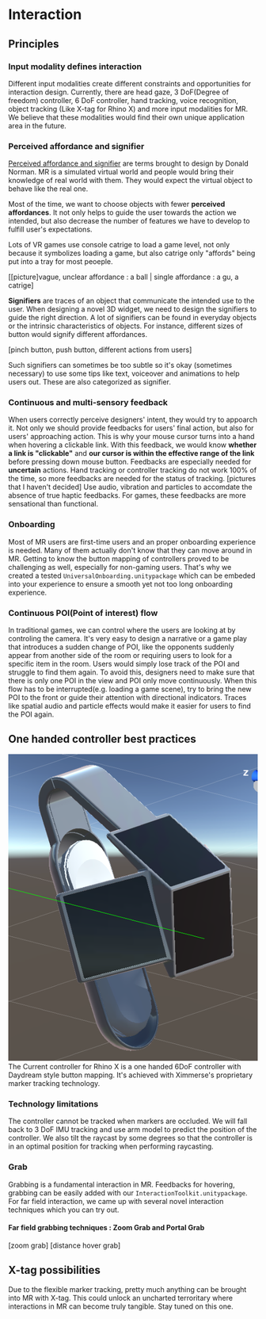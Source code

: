 # Interaction

## Principles

### Input modality defines interaction
Different input modalities create different constraints and opportunities for interaction design. Currently, there are head gaze, 3 DoF(Degree of freedom) controller, 6 DoF controller, hand tracking, voice recognition, object tracking (Like X-tag for Rhino X) and more input modalities for MR. We believe that these modalities would find their own unique application area in the future.

### Perceived affordance and signifier
[Perceived affordance and signifier](https://ux.stackexchange.com/a/94270) are terms brought to design by Donald Norman. MR is a simulated virtual world and people would bring their knowledge of real world with them. They would expect the virtual object to behave like the real one.

Most of the time, we want to choose objects with fewer **perceived affordances**. It not only helps to guide the user towards the action we intended, but also decrease the number of features we have to develop to fulfill user's expectations. 

Lots of VR games use console catrige to load a game level, not only because it symbolizes loading a game, but also catrige only "affords" being put into a tray for most peoeple.

[[picture]vague, unclear affordance : a ball | single affordance : a gu, a catrige]

**Signifiers** are traces of an object that communicate the intended use to the user. When designing a novel 3D widget, we need to design the signifiers to guide the right direction. A lot of signifiers can be found in everyday objects or the intrinsic characteristics of objects. For instance, different sizes of button would signify different affordances. 

[pinch button, push button,  different actions from users]

Such signifiers can sometimes be too subtle so it's okay (sometimes necessary) to use some tips like text, voiceover and animations to help users out. These are also categorized as signifier.
### Continuous and multi-sensory feedback
When users correctly perceive designers' intent, they would try to appoarch it. Not only we should provide feedbacks for users' final action, but also for users' approaching action. This is why your mouse cursor turns into a hand when hovering a clickable link. With this feedback, we would know **whether a link is "clickable"** and **our cursor is within the effective range of the link** before pressing down mouse button.
Feedbacks are especially needed for **uncertain** actions. Hand tracking or controller tracking do not work 100% of the time, so more feedbacks are needed for the status of tracking.
[pictures that I haven't decided]
Use audio, vibration and particles to accomdate the absence of true haptic feedbacks. For games, these feedbacks are more sensational than functional.

### Onboarding
Most of MR users are first-time users and an proper onboarding experience is needed. Many of them actually don't know that they can move around in MR. Getting to know the button mapping of controllers proved to be challenging as well, especially for non-gaming users.
That's why we created a tested `UniversalOnboarding.unitypackage` which can be embeded into your experience to ensure a smooth yet not too long onboarding experience.

### Continuous POI(Point of interest) flow
In traditional games, we can control where the users are looking at by controling the camera. It's very easy to design a narrative or a game play that introduces a sudden change of POI, like the opponents suddenly appear from another side of the room or requiring users to look for a specific item in the room. Users would simply lose track of the POI and struggle to find them again.
To avoid this, designers need to make sure that there is only one POI in the view and POI only move continuously. When this flow has to be interrupted(e.g. loading a game scene), try to bring the new POI to the front  or guide their attention with directional indicators. Traces like spatial audio and particle effects would make it easier for users to find the POI again.

## One handed controller best practices
![controller](https://raw.githubusercontent.com/yinyuanqings/AIOSDK/gh-pages/img/Controller-Unity.png)
The Current controller for Rhino X is a one handed 6DoF controller with Daydream style button mapping. It's achieved with Ximmerse's proprietary marker tracking technology.
### Technology limitations
The controller cannot be tracked when markers are occluded. We will fall back to 3 DoF IMU tracking and use arm model to predict the position of the controller.
We also tilt the raycast by some degrees so that the controller is in an optimal position for tracking when performing raycasting.
### Grab
Grabbing is a fundamental interaction in MR. Feedbacks for hovering, grabbing can be easily added with our `InteractionToolkit.unitypackage`.
For far field interaction, we came up with several novel interaction techniques which you can try out.
#### Far field grabbing techniques : Zoom Grab and Portal Grab
[zoom grab]
[distance hover grab]
<!-- ### Onboarding -->

## X-tag possibilities
Due to the flexible marker tracking, pretty much anything can be brought into MR with X-tag.
This could unlock an uncharted terroritary where interactions in MR can become truly tangible. Stay tuned on this one.
<!--
### Technology limitations
### Case study: MR Kitchen Kit
-->
